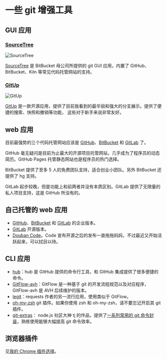 # 一些 git 增强工具

## GUI 应用

### [SourceTree]

![SourceTree](https://www.sourcetreeapp.com/images/sourcetree-hero-mac-log.png)

[SourceTree] 是 BitBucket 母公司所提供的 git GUI 应用，内置了 GitHub、BitBucket、Kiln
等常见代码托管网站的支持。


### [GitUp]

![GitUp](http://gitup.co/images/map.gif)

[GitUp] 是一款开源应用，提供了目前我看到的最华丽和强大的分支展示。提供了便捷的搜索、快照和撤销等功能，
这些对于新手来说非常友好。


## web 应用

目前最强势的三个代码托管网站应该是 [GitHub]、[BitBucket] 和 [GitLab] 了。

GitHub 毫无疑问是目前为止最大的开源项目托管网站，几乎成为了程序员的动态简历。GitHub
Pages 托管静态网站也是程序员的热门选择。

BitBucket 提供了至多 5 人的免费团队支持，适合创业小团队。另外 BitBucket
还提供了 hg 支持。

GitLab 起步较晚，但是功能上和前两者并没有本质区别。GitLab 提供了无限量的私人项目支持，这是 GitHub 所没有的。


## 自己托管的 web 应用

* [GitHub]、[BitBucket] 和 [GitLab] 的企业版本。
* [GitLab] 开源版本。
* [Douban Code]。Code 宣布开源之后的发布一直拖拖妈妈，不过最近又开始活跃起来，可以拭目以待。


## CLI 应用

* [hub]：hub 是 GitHub 提供的命令行工具，和 GitHub 集成提供了很多便捷的命令。
* [GitFlow-avh]：GitFlow 是一种基于 git 的开发流程规范以及对应程序，GitFlow-avh 是 AVH 后续维护的版本。
* [legit](https://github.com/kennethreitz/legit)：requests 作者的另一流行应用，使用类似于 GitFlow。
* [oh-my-zsh] git 插件。如果你使用 zsh 和 oh-my-zsh，请不要忘记开启其 git 插件。
* [git-extras](https://github.com/tj/git-extras)： node.js 社区大神 tj 的作品，提供了[一系列常用的 git 命令封装](https://github.com/tj/git-extras/blob/master/Commands.md)，熟练使用能够大幅提高 git 命令效率。


## 浏览器插件

见[我的 Chrome 插件选择](http://blog.windrunner.info/pages/chrome-plugin.html#github-相关)。


[GitUp]: http://gitup.co/
[hub]: https://github.com/github/hub
[SourceTree]: https://www.sourcetreeapp.com/
[GitLab]: https://gitlab.com/
[GitHub]: https://github.com/
[BitBucket]: https://bitbucket.org/
[GitFlow-avh]: https://github.com/petervanderdoes/gitflow-avh
[oh-my-zsh]: https://github.com/robbyrussell/oh-my-zsh
[Douban Code]: https://github.com/douban/code

